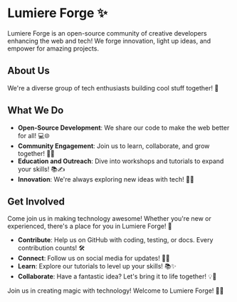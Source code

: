 # Lumiere Forge ✨

Lumiere Forge is an open-source community of creative developers enhancing the web and tech! We forge innovation, light up ideas, and empower for amazing projects.

## About Us

We're a diverse group of tech enthusiasts building cool stuff together! 🌟

## What We Do

- **Open-Source Development**: We share our code to make the web better for all! 💻🌐
- **Community Engagement**: Join us to learn, collaborate, and grow together! 🤝🚀
- **Education and Outreach**: Dive into workshops and tutorials to expand your skills! 📚✍️
- **Innovation**: We're always exploring new ideas with tech! 🚀💡

## Get Involved

Come join us in making technology awesome! Whether you're new or experienced, there's a place for you in Lumiere Forge! 🎉

- **Contribute**: Help us on GitHub with coding, testing, or docs. Every contribution counts! 🛠️
- **Connect**: Follow us on social media for updates! 📱💬
- **Learn**: Explore our tutorials to level up your skills! 📚✨
- **Collaborate**: Have a fantastic idea? Let's bring it to life together! 💡👥

Join us in creating magic with technology! Welcome to Lumiere Forge! 🚀✨
